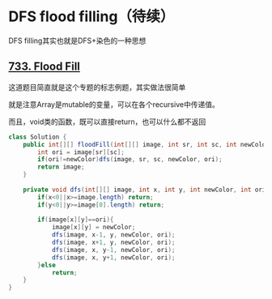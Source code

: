 # DFS flood filling（待续）

DFS filling其实也就是DFS+染色的一种思想

## [733. Flood Fill](https://leetcode.com/problems/flood-fill/description/)

这道题目简直就是这个专题的标志例题，其实做法很简单

就是注意Array是mutable的变量，可以在各个recursive中传递值。

而且，void类的函数，既可以直接return，也可以什么都不返回

```java
class Solution {
    public int[][] floodFill(int[][] image, int sr, int sc, int newColor) {
        int ori = image[sr][sc];
        if(ori!=newColor)dfs(image, sr, sc, newColor, ori);
        return image;
    }
    
    private void dfs(int[][] image, int x, int y, int newColor, int ori){
        if(x<0||x>=image.length) return;
        if(y<0||y>=image[0].length) return;
        
        if(image[x][y]==ori){
            image[x][y] = newColor;
            dfs(image, x-1, y, newColor, ori);
            dfs(image, x+1, y, newColor, ori);
            dfs(image, x, y-1, newColor, ori);
            dfs(image, x, y+1, newColor, ori);
        }else
            return;
    }
}
```

